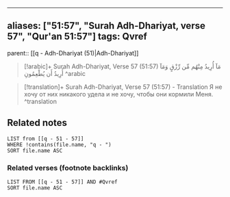 
---
aliases: ["51:57", "Surah Adh-Dhariyat, verse 57", "Qur'an 51:57"]
tags: Qvref
---

parent:: [[q - Adh-Dhariyat (51)|Adh-Dhariyat]]

> [!arabic]+ Surah Adh-Dhariyat, Verse 57 (51:57)
> <span class="quran-arabic">مَآ أُرِيدُ مِنْهُم مِّن رِّزْقٍ وَمَآ أُرِيدُ أَن يُطْعِمُونِ</span>
^arabic

> [!translation]+ Surah Adh-Dhariyat, Verse 57 (51:57) - Translation
> Я не хочу от них никакого удела и не хочу, чтобы они кормили Меня.
^translation



## Related notes
```dataview
LIST from [[q - 51 - 57]]
WHERE !contains(file.name, "q - ")
SORT file.name ASC
```

### Related verses (footnote backlinks)
```dataview
LIST FROM [[q - 51 - 57]] AND #Qvref
SORT file.name ASC
```

